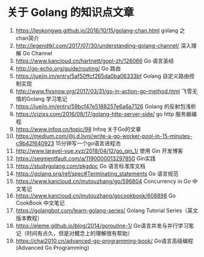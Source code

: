 # 关于 Golang 的知识点文章

1.  https://leokongwq.github.io/2016/10/15/golang-chan.html  golang 之 chan简介
2.  http://legendtkl.com/2017/07/30/understanding-golang-channel/  深入理解 Go Channel
3.  https://www.kancloud.cn/hartnett/gopl-zh/126066   Go 语言圣经
4.  http://go-echo.org/guide/routing/   Go 路由
5.  https://juejin.im/entry/5af50ffcf265da0ba06333bf  Golang 自定义路由控制实现
6.  http://www.flysnow.org/2017/03/31/go-in-action-go-method.html  飞雪无情的Golang 学习笔记
7.  https://juejin.im/entry/59bcf47e5188257e6a6a7126 Golang 的反射包浅析
8.  https://cizixs.com/2016/08/17/golang-http-server-side/   go http 服务器编程
9.  https://www.infoq.cn/topic/98   Infoq 关于Go的文章
10. https://medium.com/@j.d.livni/write-a-go-worker-pool-in-15-minutes-c9b42f640923   15分钟写一个go语言进程池
11. http://www.laravel-vue.xyz/2018/04/12/go_gin_1/  使用 Gin 开发博客
12. https://segmentfault.com/a/1190000013297850  Gin实践
13. https://studygolang.com/pkgdoc  Go 语言标准库文档
14. https://golang.org/ref/spec#Terminating_statements  Go 语言规范
15. https://www.kancloud.cn/mutouzhang/go/596804   Concurrency in Go 中文笔记
16. https://www.kancloud.cn/mutouzhang/gocookbook/608898   Go CookBook 中文笔记
17. https://golangbot.com/learn-golang-series/  Golang Tutorial Series（英文版本教程）
18. https://eleme.github.io/blog/2014/goroutine-1/  Go语言并发与并行学习笔记（时间有点久，但是对概念上的理解很有帮助）
19. https://chai2010.cn/advanced-go-programming-book/   Go语言高级编程(Advanced Go Programming)
